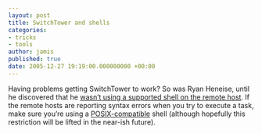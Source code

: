 ```yaml
---
layout: post
title: SwitchTower and shells
categories:
- tricks
- tools
author: jamis
published: true
date: 2005-12-27 19:19:00.000000000 +00:00
---
```

<p>Having problems getting SwitchTower to work? So was Ryan Heneise, until he discovered that he <a href="http://www.artofmission.com/articles/2005/12/27/switchtower-gotcha">wasn&#8217;t using a supported shell on the remote host</a>. If the remote hosts are reporting syntax errors when you try to execute a task, make sure you&#8217;re using a <a href="http://en.wikibooks.org/wiki/Guide_to_UNIX/Explanations/Choice_of_Shell"><span class="caps">POSIX</span>-compatible</a> shell (although hopefully this restriction will be lifted in the near-ish future).</p>